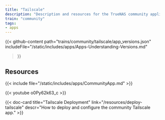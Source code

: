 ```yaml
---
title: "Tailscale"
description: "Description and resources for the TrueNAS community application called Tailscale."
train: "community"
tags:
- apps
---
```


{{< github-content 
    path="trains/community/tailscale/app_versions.json"
	includeFile="/static/includes/apps/Apps-Understanding-Versions.md"
>}}

## Resources

{{< include file="/static/includes/apps/CommunityApp.md" >}}

<div class="docs-sections">

{{< youtube o0Py62k63_c >}}

{{< doc-card title="Tailscale Deployment" link="/resources/deploy-tailscale"
descr="How to deploy and configure the community Tailscale app." >}}

</div>
